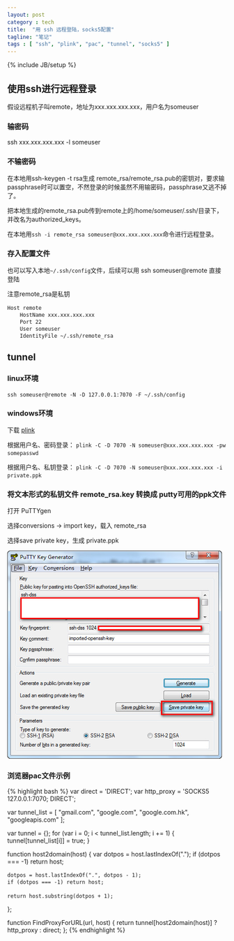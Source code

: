 ```yaml
---
layout: post
category : tech
title:  "用 ssh 远程登陆，socks5配置"
tagline: "笔记"
tags : [ "ssh", "plink", "pac", "tunnel", "socks5" ]
---
```

{% include JB/setup %}

## 使用ssh进行远程登录

假设远程机子叫remote，地址为xxx.xxx.xxx.xxx，用户名为someuser

### 输密码

ssh xxx.xxx.xxx.xxx -l someuser

### 不输密码

在本地用ssh-keygen -t rsa生成 remote_rsa/remote_rsa.pub的密钥对，要求输passphrase时可以置空，不然登录的时候虽然不用输密码，passphrase又逃不掉了。

把本地生成的remote_rsa.pub传到remote上的/home/someuser/.ssh/目录下，并改名为authorized_keys。

在本地用``ssh -i remote_rsa someuser@xxx.xxx.xxx.xxx``命令进行远程登录。 

### 存入配置文件

也可以写入本地``~/.ssh/config``文件，后续可以用 ssh someuser@remote 直接登陆

注意remote_rsa是私钥

    Host remote
        HostName xxx.xxx.xxx.xxx
        Port 22
        User someuser
        IdentityFile ~/.ssh/remote_rsa

## tunnel

### linux环境

``ssh someuser@remote -N -D 127.0.0.1:7070 -F ~/.ssh/config``

### windows环境

下载 [plink](http://www.chiark.greenend.org.uk/~sgtatham/putty/download.html)

根据用户名、密码登录： ``plink -C -D 7070 -N someuser@xxx.xxx.xxx.xxx -pw somepasswd``

根据用户名、私钥登录： ``plink -C -D 7070 -N someuser@xxx.xxx.xxx.xxx -i private.ppk``

### 将文本形式的私钥文件 remote_rsa.key 转换成 putty可用的ppk文件

打开 PuTTYgen

选择conversions -> import key，载入 remote_rsa

选择save private key，生成 private.ppk

![puttygen](/assets/posts/puttygen.jpg)

### 浏览器pac文件示例

{% highlight bash %}
var direct = 'DIRECT';
var http_proxy = 'SOCKS5 127.0.0.1:7070; DIRECT';

var tunnel_list = [
"gmail.com",
"google.com",
"google.com.hk",
"googleapis.com"
];

var tunnel = {};
for (var i = 0; i < tunnel_list.length; i += 1) {
    tunnel[tunnel_list[i]] = true;
}

function host2domain(host) {
    var dotpos = host.lastIndexOf(".");
    if (dotpos === -1) return host;

    dotpos = host.lastIndexOf(".", dotpos - 1);
    if (dotpos === -1) return host;

    return host.substring(dotpos + 1);
};

function FindProxyForURL(url, host) {
    return tunnel[host2domain(host)] ? http_proxy : direct;
};
{% endhighlight %}
